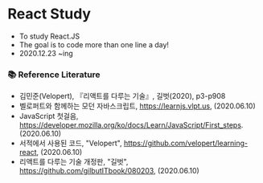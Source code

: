 # React Study

- To study React.JS
- The goal is to code more than one line a day!
- 2020.12.23 ~ing

### 📚 Reference Literature

- 김민준(Velopert), 『리액트를 다루는 기술』, 길벗(2020), p3-p908
- 벨로퍼트와 함께하는 모던 자바스크립트, https://learnjs.vlpt.us, (2020.06.10)
- JavaScript 첫걸음, https://developer.mozilla.org/ko/docs/Learn/JavaScript/First_steps. (2020.06.10)
- 서적에서 사용된 코드, "Velopert", https://github.com/velopert/learning-react, (2020.06.10)
- 리액트를 다루는 기술 개정판, "길벗", https://github.com/gilbutITbook/080203, (2020.06.10)

